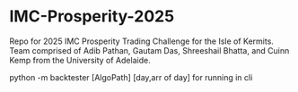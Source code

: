 # IMC-Prosperity-2025
Repo for 2025 IMC Prosperity Trading Challenge for the Isle of Kermits. Team comprised of Adib Pathan, Gautam Das, Shreeshail Bhatta, and Cuinn Kemp from the University of Adelaide.

python -m backtester [AlgoPath] [day,arr of day] for running in cli
